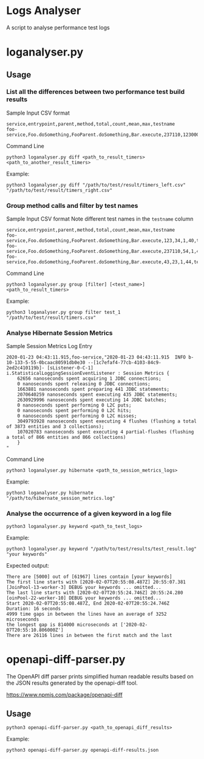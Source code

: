 # Logs Analyser

A script to analyse performance test logs

# loganalyser.py

## Usage
### List all the differences between two performance test build results
Sample Input CSV format
```
service,entrypoint,parent,method,total,count,mean,max,testname
foo-service,Foo.doSomething,FooParent.doSomething,Bar.execute,237110,123000,1,40,test_a
```

Command Line
```
python3 loganalyser.py diff <path_to_result_timers> <path_to_another_result_timers>
```

Example:
```
python3 loganalyser.py diff "/path/to/test/result/timers_left.csv" "/path/to/test/result/timers_right.csv"
```

### Group method calls and filter by test names

Sample Input CSV format
Note different test names in the `testname` column 
```
service,entrypoint,parent,method,total,count,mean,max,testname
foo-service,Foo.doSomething,FooParent.doSomething,Bar.execute,123,34,1,40,test_a
foo-service,Foo.doSomething,FooParent.doSomething,Bar.execute,237110,54,1,40,test_b
foo-service,Foo.doSomething,FooParent.doSomething,Bar.execute,43,23,1,44,test_a
```

Command Line
```
python3 loganalyser.py group [filter] [<test_name>] <path_to_result_timers>
```

Example:
```
python3 loganalyser.py group filter test_1 "/path/to/test/result/timers.csv"
```

### Analyse Hibernate Session Metrics
Sample Session Metrics Log Entry
```
2020-01-23 04:43:11.915,foo-service,"2020-01-23 04:43:11.915  INFO b-10-133-5-55-0bcaac80591db0e30 --[1c7efaf4-77cb-4103-84c9-2ed2c410119b]- [sListener-0-C-1] i.StatisticalLoggingSessionEventListener : Session Metrics {
    62656 nanoseconds spent acquiring 1 JDBC connections;
    0 nanoseconds spent releasing 0 JDBC connections;
    1663881 nanoseconds spent preparing 441 JDBC statements;
    2070640259 nanoseconds spent executing 435 JDBC statements;
    2630929996 nanoseconds spent executing 14 JDBC batches;
    0 nanoseconds spent performing 0 L2C puts;
    0 nanoseconds spent performing 0 L2C hits;
    0 nanoseconds spent performing 0 L2C misses;
    3049793928 nanoseconds spent executing 4 flushes (flushing a total of 3873 entities and 3 collections);
    107020783 nanoseconds spent executing 4 partial-flushes (flushing a total of 866 entities and 866 collections)
    }
"
```

Command Line
```
python3 loganalyser.py hibernate <path_to_session_metrics_logs>
```
Example:
```
python3 loganalyser.py hibernate "/path/to/hibernate_session_metrics.log"
```

### Analyse the occurrence of a given keyword in a log file
```
python3 loganalyser.py keyword <path_to_test_logs>
```

Example:
```
python3 loganalyser.py keyword "/path/to/test/results/test_result.log" "your keywords"
```

Expected output:
```
There are [5000] out of [61967] lines contain [your keywords]
The first line starts with [2020-02-07T20:55:08.487Z] 20:55:07.381 [JoinPool-13-worker-3] DEBUG your keywords ... omitted...
The last line starts with [2020-02-07T20:55:24.746Z] 20:55:24.280 [oinPool-22-worker-10] DEBUG your keywords ... omitted...
Start 2020-02-07T20:55:08.487Z, End 2020-02-07T20:55:24.746Z
Duration: 16 seconds
4999 time gaps in between the lines have an average of 3252 microseconds
the longest gap is 814000 microseconds at ['2020-02-07T20:55:10.806000Z']
There are 26116 lines in between the first match and the last
```

# openapi-diff-parser.py

The OpenAPI diff parser prints simplified human readable results based on the JSON results generated by the openapi-diff tool.

https://www.npmjs.com/package/openapi-diff

## Usage
```
python3 openapi-diff-parser.py <path_to_openapi_diff_results>
```

Example:
```
python3 openapi-diff-parser.py openapi-diff-results.json
```